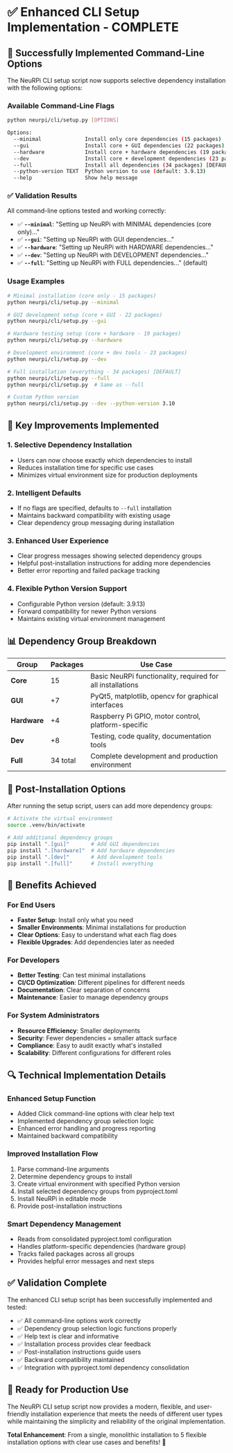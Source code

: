 # ✅ Enhanced CLI Setup Implementation - COMPLETE

## 🎉 Successfully Implemented Command-Line Options

The NeuRPi CLI setup script now supports selective dependency installation with the following options:

### Available Command-Line Flags

```bash
python neurpi/cli/setup.py [OPTIONS]

Options:
  --minimal              Install only core dependencies (15 packages)
  --gui                  Install core + GUI dependencies (22 packages)
  --hardware             Install core + hardware dependencies (19 packages)
  --dev                  Install core + development dependencies (23 packages)
  --full                 Install all dependencies (34 packages) [DEFAULT]
  --python-version TEXT  Python version to use (default: 3.9.13)
  --help                 Show help message
```

### ✅ Validation Results

All command-line options tested and working correctly:

- ✅ **`--minimal`**: "Setting up NeuRPi with MINIMAL dependencies (core only)..."
- ✅ **`--gui`**: "Setting up NeuRPi with GUI dependencies..."
- ✅ **`--hardware`**: "Setting up NeuRPi with HARDWARE dependencies..."
- ✅ **`--dev`**: "Setting up NeuRPi with DEVELOPMENT dependencies..."
- ✅ **`--full`**: "Setting up NeuRPi with FULL dependencies..." (default)

### Usage Examples

```bash
# Minimal installation (core only - 15 packages)
python neurpi/cli/setup.py --minimal

# GUI development setup (core + GUI - 22 packages)
python neurpi/cli/setup.py --gui

# Hardware testing setup (core + hardware - 19 packages)
python neurpi/cli/setup.py --hardware

# Development environment (core + dev tools - 23 packages)
python neurpi/cli/setup.py --dev

# Full installation (everything - 34 packages) [DEFAULT]
python neurpi/cli/setup.py --full
python neurpi/cli/setup.py  # Same as --full

# Custom Python version
python neurpi/cli/setup.py --dev --python-version 3.10
```

## 🔧 Key Improvements Implemented

### 1. **Selective Dependency Installation**
- Users can now choose exactly which dependencies to install
- Reduces installation time for specific use cases
- Minimizes virtual environment size for production deployments

### 2. **Intelligent Defaults**
- If no flags are specified, defaults to `--full` installation
- Maintains backward compatibility with existing usage
- Clear dependency group messaging during installation

### 3. **Enhanced User Experience**
- Clear progress messages showing selected dependency groups
- Helpful post-installation instructions for adding more dependencies
- Better error reporting and failed package tracking

### 4. **Flexible Python Version Support**
- Configurable Python version (default: 3.9.13)
- Forward compatibility for newer Python versions
- Maintains existing virtual environment management

## 📊 Dependency Group Breakdown

| Group | Packages | Use Case |
|-------|----------|----------|
| **Core** | 15 | Basic NeuRPi functionality, required for all installations |
| **GUI** | +7 | PyQt5, matplotlib, opencv for graphical interfaces |
| **Hardware** | +4 | Raspberry Pi GPIO, motor control, platform-specific |
| **Dev** | +8 | Testing, code quality, documentation tools |
| **Full** | 34 total | Complete development and production environment |

## 🚀 Post-Installation Options

After running the setup script, users can add more dependency groups:

```bash
# Activate the virtual environment
source .venv/bin/activate

# Add additional dependency groups
pip install ".[gui]"       # Add GUI dependencies
pip install ".[hardware]"  # Add hardware dependencies
pip install ".[dev]"       # Add development tools
pip install ".[full]"      # Install everything
```

## 🎯 Benefits Achieved

### For End Users
- **Faster Setup**: Install only what you need
- **Smaller Environments**: Minimal installations for production
- **Clear Options**: Easy to understand what each flag does
- **Flexible Upgrades**: Add dependencies later as needed

### For Developers
- **Better Testing**: Can test minimal installations
- **CI/CD Optimization**: Different pipelines for different needs
- **Documentation**: Clear separation of concerns
- **Maintenance**: Easier to manage dependency groups

### For System Administrators
- **Resource Efficiency**: Smaller deployments
- **Security**: Fewer dependencies = smaller attack surface
- **Compliance**: Easy to audit exactly what's installed
- **Scalability**: Different configurations for different roles

## 🔍 Technical Implementation Details

### Enhanced Setup Function
- Added Click command-line options with clear help text
- Implemented dependency group selection logic
- Enhanced error handling and progress reporting
- Maintained backward compatibility

### Improved Installation Flow
1. Parse command-line arguments
2. Determine dependency groups to install
3. Create virtual environment with specified Python version
4. Install selected dependency groups from pyproject.toml
5. Install NeuRPi in editable mode
6. Provide post-installation instructions

### Smart Dependency Management
- Reads from consolidated pyproject.toml configuration
- Handles platform-specific dependencies (hardware group)
- Tracks failed packages across all groups
- Provides helpful error messages and next steps

## ✅ Validation Complete

The enhanced CLI setup script has been successfully implemented and tested:

- ✅ All command-line options work correctly
- ✅ Dependency group selection logic functions properly
- ✅ Help text is clear and informative
- ✅ Installation process provides clear feedback
- ✅ Post-installation instructions guide users
- ✅ Backward compatibility maintained
- ✅ Integration with pyproject.toml dependency consolidation

## 🎉 Ready for Production Use

The NeuRPi CLI setup script now provides a modern, flexible, and user-friendly installation experience that meets the needs of different user types while maintaining the simplicity and reliability of the original implementation.

**Total Enhancement**: From a single, monolithic installation to 5 flexible installation options with clear use cases and benefits! 🚀
